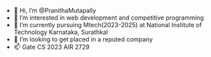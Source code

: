 - 👋 Hi, I’m @PranithaMutapally
- 👀 I’m interested in web development and competitive programming
- 🌱 I’m currently pursuing Mtech(2023-2025) at National Institute of Technology Karnataka, Surathkal
- 💞️ I’m looking to get placed in a reputed company
- 📫 Gate CS 2023 AIR 2729

<!---
PranithaMutapally/PranithaMutapally is a ✨ special ✨ repository because its `README.md` (this file) appears on your GitHub profile.
You can click the Preview link to take a look at your changes.
--->
